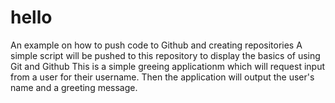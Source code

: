 # hello
An example on how to push code to Github and creating repositories
A simple script will be pushed to this repository to display the basics of using Git and Github
This is a simple greeing applicationm which will request input from a user for their username. Then the application will output the user's name and a greeting message.
